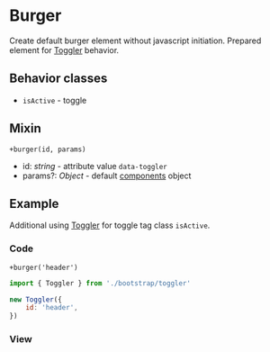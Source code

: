 # Burger

Create default burger element without javascript initiation. Prepared element for [Toggler](./behaviors/toggler.md) behavior.

## Behavior classes

-   `isActive` - toggle

## Mixin

```pug
+burger(id, params)
```

-   id: _string_ - attribute value `data-toggler`
-   params?: _Object_ - default [components](/components.md) object

## Example

Additional using [Toggler](./behaviors/toggler.md) for toggle tag class `isActive`.

### Code

```pug
+burger('header')
```

```js
import { Toggler } from './bootstrap/toggler'

new Toggler({
	id: 'header',
})
```

### View

<!-- TODO -->
